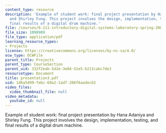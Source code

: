 ```yaml
---
content_type: resource
description: 'Example of student work: final project presentation by Hana Adaniya
  and Shirley Fung. This project involves the design, implementation, testing, and
  final results of a digital drum machine.'
file: /courses/6-111-introductory-digital-systems-laboratory-spring-2006/1d6a5499febc69a21adf286f6aadecb2_presentation3.pdf
file_size: 1098989
file_type: application/pdf
learning_resource_types:
- Projects
license: https://creativecommons.org/licenses/by-nc-sa/4.0/
ocw_type: OCWFile
parent_title: Projects
parent_type: CourseSection
parent_uid: 332f2eab-5d2e-3e04-51e5-b212cabc7de3
resourcetype: Document
title: presentation3.pdf
uid: 1d6a5499-febc-69a2-1adf-286f6aadecb2
video_files:
  video_thumbnail_file: null
video_metadata:
  youtube_id: null
---
```

Example of student work: final project presentation by Hana Adaniya and Shirley Fung. This project involves the design, implementation, testing, and final results of a digital drum machine.